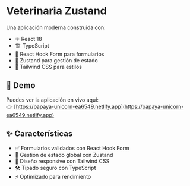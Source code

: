 # Veterinaria Zustand


Una aplicación moderna construida con:

- ⚛️ React 18
- 🏗️ TypeScript
- 📝 React Hook Form para formularios
- 🐻 Zustand para gestión de estado
- 🎨 Tailwind CSS para estilos

## 🌟 Demo

Puedes ver la aplicación en vivo aquí:  
👉 [https://papaya-unicorn-ea6549.netlify.app](https://papaya-unicorn-ea6549.netlify.app)

## ✨ Características

- ✅ Formularios validados con React Hook Form
- 🔄 Gestión de estado global con Zustand
- 🎨 Diseño responsive con Tailwind CSS
- 🛠 Tipado seguro con TypeScript
- ⚡ Optimizado para rendimiento
